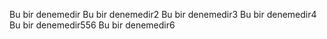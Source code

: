 Bu bir denemedir
Bu bir denemedir2
Bu bir denemedir3
Bu bir denemedir4
Bu bir denemedir556
Bu bir denemedir6

